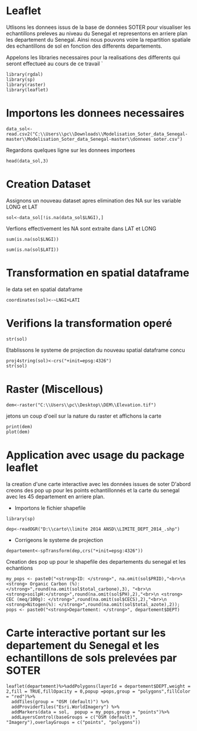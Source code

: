 # Leaflet
Utlisons les donnees issus  de la base de données SOTER pour visualiser les echantillons preleves au niveau du Senegal et representons en arriere plan les departement  du Senegal.
Ainsi nous pouvons voire la repartition spatiale  des echantillons de sol en fonction des differents departements.

Appelons les libraries necessaires pour la realisations des differents qui seront effectueé au cours de ce travail
`
```{r , results="hide"}
library(rgdal)
library(sp)
library(raster)
library(leaflet)

```

# Importons les donnees necessaires

```{r,cache=TRUE}
data_sol<-read.csv2("C:\\Users\\pc\\Downloads\\Modelisation_Soter_data_Senegal-master\\Modelisation_Soter_data_Senegal-master\\donnees soter.csv")

```

Regardons quelques ligne sur les donnees importees

```{r}
head(data_sol,3)
```
# Creation Dataset 

Assignons un nouveau dataset apres elimination des NA sur les variable LONG et LAT
```{r}
sol<-data_sol[!is.na(data_sol$LNGI),]
```

Verfions effectivement les NA sont extraite dans LAT et LONG
```{r}
sum(is.na(sol$LNGI))

sum(is.na(sol$LATI))
```

# Transformation en spatial dataframe 
le data  set en spatial dataframe
```{r}
coordinates(sol)<-~LNGI+LATI
```

# Verifions la transformation operé
```{r}
str(sol)
```

Etablissons le systeme de projection du nouveau spatial dataframe concu
```{r}
proj4string(sol)<-crs("+init=epsg:4326")
str(sol)
```


# Raster (Miscellous)
```{r}
dem<-raster("C:\\Users\\pc\\Desktop\\DEM\\Elevation.tif")

```

jetons un coup d'oeil sur la nature du raster et affichons la carte
```{r}
print(dem)
plot(dem)
```

# Application avec usage du package leaflet

la creation d'une carte interactive avec les données issues de soter 
D'abord creons des  pop up pour les points echantillonnés et la carte du senegal avec les 45 departement en arriere plan.
 - Importons le fichier shapefile
```{r}
library(sp)
```
 
```{r eval=TRUE}
dep<-readOGR("D:\\carto\\limite 2014 ANSD\\LIMITE_DEPT_2014_.shp")
```
 - Corrigeons le systeme de projection
```{r}
departement<-spTransform(dep,crs("+init=epsg:4326"))
```
 Creation des pop up  pour le shapefile des departements du senegal et les echantions
```{r}
my_pops <- paste0("<strong>ID: </strong>", na.omit(sol$PRID),"<br>\n <strong> Organic Carbon (%): </strong>",round(na.omit(sol$total_carbone),3), "<br>\n <strong>soilpH:</strong>",round(na.omit(sol$PH),2),"<br>\n <strong> CEC (meq/100g): </strong>",round(na.omit(sol$CECS),2),"<br>\n <strong>Nitogen(%): </strong>",round(na.omit(sol$total_azote),2));
pops <- paste0("<strong>Departement: </strong>", departement$DEPT)

```



# Carte interactive portant sur les departement du Senegal et les echantillons de sols prelevées par SOTER 
```{r}
leaflet(departement)%>%addPolygons(layerId = departement$DEPT,weight = 2,fill = TRUE,fillOpacity = 0,popup =pops,group = "polygons",fillColor = "red")%>%
  addTiles(group = "OSM (default)") %>%
  addProviderTiles("Esri.WorldImagery") %>%
  addMarkers(data = sol,  popup = my_pops,group = "points")%>%
  addLayersControl(baseGroups = c("OSM (default)",  "Imagery"),overlayGroups = c("points", "polygons"))
```


               
